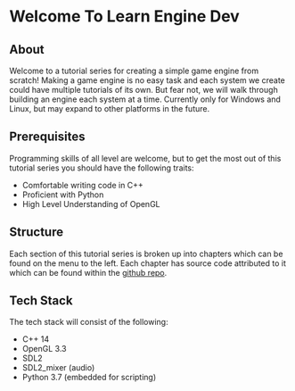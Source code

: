 # Welcome To Learn Engine Dev

## About

Welcome to a tutorial series for creating a simple game engine from scratch!  Making a game engine is no easy task and each system we create could have multiple tutorials of its own.  But fear not, we will walk through building an engine each system at a time.  Currently only for Windows and Linux, but may expand to other platforms in the future.

## Prerequisites

Programming skills of all level are welcome, but to get the most out of this tutorial series you should have the following traits:

* Comfortable writing code in C++
* Proficient with Python
* High Level Understanding of OpenGL

## Structure

Each section of this tutorial series is broken up into chapters which can be found on the menu to the left.  Each chapter has source code attributed to it which can be found within the [github repo](https://github.com/Chukobyte/learn-engine-dev).

## Tech Stack

The tech stack will consist of the following:

* C++ 14
* OpenGL 3.3
* SDL2
* SDL2_mixer (audio)
* Python 3.7 (embedded for scripting)

